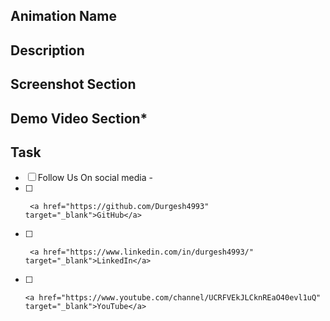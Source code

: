 ## Animation Name

## Description

<!-- Write a brief description of the changes made in the PR. Explain the problem being addressed, or any relevant
information. -->

## Screenshot Section

<!-- Include the screenshot to preview the changes done and their proper functionality -->

## Demo Video Section*

<!-- Include the demo video to preview the changes done and their proper functionality -->

## Task

- [ ] Follow Us On social media -
- [ ]      <a href="https://github.com/Durgesh4993" target="_blank">GitHub</a>
- [ ]      <a href="https://www.linkedin.com/in/durgesh4993/" target="_blank">LinkedIn</a>
- [ ]     <a href="https://www.youtube.com/channel/UCRFVEkJLCknREaO40evl1uQ" target="_blank">YouTube</a>